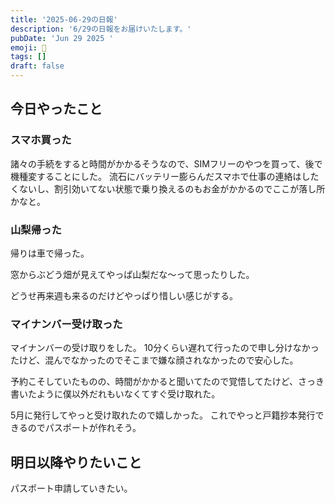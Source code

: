 ```yaml
---
title: '2025-06-29の日報'
description: '6/29の日報をお届けいたします。'
pubDate: 'Jun 29 2025 '
emoji: 🦊
tags: []
draft: false
---
```


## 今日やったこと

### スマホ買った

諸々の手続をすると時間がかかるそうなので、SIMフリーのやつを買って、後で機種変することにした。
流石にバッテリー膨らんだスマホで仕事の連絡はしたくないし、割引効いてない状態で乗り換えるのもお金がかかるのでここが落し所かなと。

### 山梨帰った

帰りは車で帰った。

窓からぶどう畑が見えてやっぱ山梨だな〜って思ったりした。

どうせ再来週も来るのだけどやっぱり惜しい感じがする。

### マイナンバー受け取った

マイナンバーの受け取りをした。
10分くらい遅れて行ったので申し分けなかったけど、混んでなかったのでそこまで嫌な顔されなかったので安心した。

予約こそしていたものの、時間がかかると聞いてたので覚悟してたけど、さっき書いたように僕以外だれもいなくてすぐ受け取れた。

5月に発行してやっと受け取れたので嬉しかった。
これでやっと戸籍抄本発行できるのでパスポートが作れそう。

## 明日以降やりたいこと

パスポート申請していきたい。
